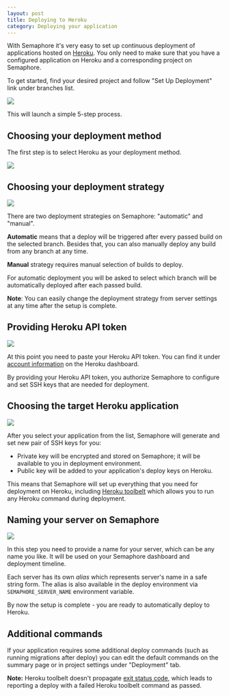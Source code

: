 ```yaml
---
layout: post
title: Deploying to Heroku
category: Deploying your application
---
```


With Semaphore it's very easy to set up continuous deployment of applications
hosted on [Heroku](https://www.heroku.com/). You only need to make sure that you
have a configured application on Heroku and a corresponding project on
Semaphore.

To get started, find your desired project and follow "Set Up Deployment" link
under branches list.

<img src="/docs/assets/img/deploying-to-heroku/set-up-deployment.png" class="img-responsive">

This will launch a simple 5-step process.

## Choosing your deployment method

The first step is to select Heroku as your deployment method.

<img src="/docs/assets/img/deployment-method.png" class="img-responsive">

## Choosing your deployment strategy

<img src="/docs/assets/img/deploying-to-heroku/deployment-strategy.png" class="img-responsive">

There are two deployment strategies on Semaphore: "automatic" and "manual".

**Automatic** means that a deploy will be triggered after every passed build on
the selected branch. Besides that, you can also manually deploy any build from
any branch at any time.

**Manual** strategy requires manual selection of builds to deploy.

For automatic deployment you will be asked to select which branch will be
automatically deployed after each passed build.

**Note**: You can easily change the deployment strategy from server settings at
any time after the setup is complete.

## Providing Heroku API token

<img src="/docs/assets/img/deploying-to-heroku/heroku-api-key.png" class="img-responsive">

At this point you need to paste your Heroku API token. You can find it under
[account information](https://dashboard.heroku.com/account) on the Heroku
dashboard.

By providing your Heroku API token, you authorize Semaphore to configure and set
SSH keys that are needed for deployment.

## Choosing the target Heroku application

<img src="/docs/assets/img/deploying-to-heroku/select-heroku-application.png" class="img-responsive">

After you select your application from the list, Semaphore will generate and set
new pair of SSH keys for you:

- Private key will be encrypted and stored on Semaphore; it will be available to
you in deployment environment.
- Public key will be added to your application's deploy keys on Heroku.

This means that Semaphore will set up everything that you need for deployment on
Heroku, including [Heroku toolbelt](https://toolbelt.heroku.com) which allows
you to run any Heroku command during deployment.

## Naming your server on Semaphore

<img src="/docs/assets/img/deploying-to-heroku/server-name.png" class="img-responsive">

In this step you need to provide a name for your server, which can be any name
you like. It will be used on your Semaphore dashboard and deployment timeline.

Each server has its own _alias_ which represents server's name in a safe string
form. The alias is also available in the deploy environment via
`SEMAPHORE_SERVER_NAME` environment variable.

By now the setup is complete - you are ready to automatically deploy to Heroku.

## Additional commands

If your application requires some additional deploy commands (such as running
    migrations after deploy) you can edit the default commands on the summary
page or in project settings under "Deployment" tab.

**Note:** Heroku toolbelt doesn't propagate [exit status
code](/docs/failed-heroku-db-migration-reported-as-passed.html), which leads to
reporting a deploy with a failed Heroku toolbelt command as passed.
